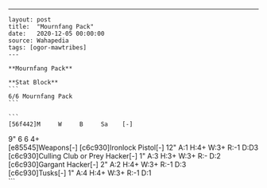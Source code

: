 ---
    layout: post
    title:  "Mournfang Pack"
    date:   2020-12-05 00:00:00
    source: Wahapedia
    tags: [ogor-mawtribes]
    ---
    
    **Mournfang Pack**
    
    **Stat Block**
    ```
    6/6 Mournfang Pack
    ```
    
    ```
    [56f442]M     W     B     Sa    [-]
9"    6     6     4+    
[e85545]Weapons[-]
[c6c930]Ironlock Pistol[-]
12"    A:1    H:4+   W:3+   R:-1   D:D3  
[c6c930]Culling Club or Prey Hacker[-]
1"     A:3    H:3+   W:3+   R:-    D:2   
[c6c930]Gargant Hacker[-]
2"     A:2    H:4+   W:3+   R:-1   D:3   
[c6c930]Tusks[-]
1"     A:4    H:4+   W:3+   R:-1   D:1   
    ```
    
    
    